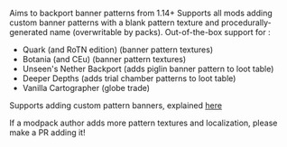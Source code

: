 Aims to backport banner patterns from 1.14+
Supports all mods adding custom banner patterns with a blank pattern texture and procedurally-generated name (overwritable by packs).
Out-of-the-box support for : 
- Quark (and RoTN edition) (banner pattern textures)
- Botania (and CEu) (banner pattern textures)
- Unseen's Nether Backport (adds piglin banner pattern to loot table)
- Deeper Depths (adds trial chamber patterns to loot table)
- Vanilla Cartographer (globe trade)

Supports adding custom pattern banners, explained [here](https://github.com/roidrole/Patterns-Backport/wiki/Custom-Patterns)

If a modpack author adds more pattern textures and localization, please make a PR adding it!